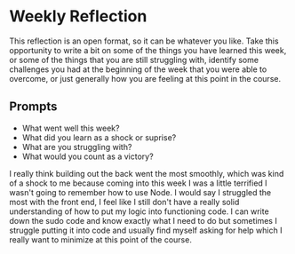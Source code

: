 # Weekly Reflection
This reflection is an open format, so it can be whatever you like. Take this opportunity to write a bit on some of the things you have learned this week, or some of the things that you are still struggling with, identify some challenges you had at the beginning of the week that you were able to overcome, or just generally how you are feeling at this point in the course.

## Prompts
- What went well this week?
- What did you learn as a shock or suprise?
- What are you struggling with?
- What would you count as a victory?

I really think building out the back went the most smoothly, which was kind of a shock to me because coming into this week I was a little terrified I wasn't going to remember how to use Node. I would say I struggled the most with the front end, I feel like I still don't have a really solid understanding of how to put my logic into functioning code. I can write down the sudo code and know exactly what I need to do but sometimes I struggle putting it into code and usually find myself asking for help which I really want to minimize at this point of the course. 